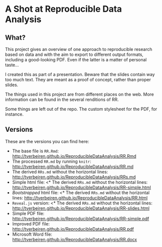 
# A Shot at Reproducible Data Analysis

## What?

This project gives an overview of one approach to reproducible research based on data and with the aim to export to different output formats, including a good-looking PDF. Even if the latter is a matter of personal taste...

I created this as part of a presentation. Beware that the slides contain way too much text. They are meant as a proof of concept, rather than proper slides.

The things used in this project are from different places on the web. More information can be found in the several renditions of RR.

Some things are left out of the repo. The custom stylesheet for the PDF, for instance.

## Versions

These are the versions you can find here:

* The base file is `RR.Rmd`: <http://tverbeiren.github.io/ReproducibleDataAnalysis/RR.Rmd>
* The processed `RR.md` by running `knitr`: <http://tverbeiren.github.io/ReproducibleDataAnalysis/RR.md>
* The derived `RRs.md` without the horizontal lines: <http://tverbeiren.github.io/ReproducibleDataAnalysis/RRs.md>
* Simple html file: <* The derived `RRs.md` without the horizontal lines: <http://tverbeiren.github.io/ReproducibleDataAnalysis/RR-simple.html>
* _Bootstrapped_ html file: <* The derived `RRs.md` without the horizontal lines: <http://tverbeiren.github.io/ReproducibleDataAnalysis/RR.html>
* `Reveal.js` version: <* The derived `RRs.md` without the horizontal lines: <http://tverbeiren.github.io/ReproducibleDataAnalysis/RR-slides.html>
* Simple PDF file: <http://tverbeiren.github.io/ReproducibleDataAnalysis/RR-simple.pdf>
* Improved PDF file: <http://tverbeiren.github.io/ReproducibleDataAnalysis/RR.pdf>
* Microsoft Word file: <http://tverbeiren.github.io/ReproducibleDataAnalysis/RR.docx>


